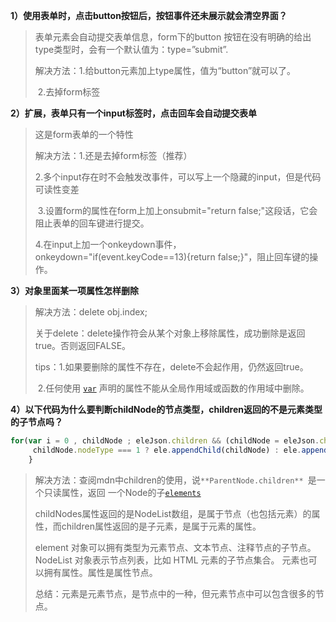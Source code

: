 **1）使用表单时，点击button按钮后，按钮事件还未展示就会清空界面？**

>表单元素会自动提交表单信息，form下的button 按钮在没有明确的给出type类型时，会有一个默认值为：type=”submit”. 
>
>解决方法：1.给button元素加上type属性，值为“button”就可以了。
>
>​					2.去掉form标签
>
>

**2）扩展，表单只有一个input标签时，点击回车会自动提交表单**

> 这是form表单的一个特性
>
> 解决方法：1.还是去掉form标签（推荐）
>
> ​					2.多个input存在时不会触发改事件，可以写上一个隐藏的input，但是代码可读性变差
>
> ​					3.设置form的属性在form上加上onsubmit="return false;"这段话，它会阻止表单的回车键进行提交。
>
> ​					4.在input上加一个onkeydown事件，onkeydown="if(event.keyCode==13){return false;}"，阻止回车键的操作。



**3）对象里面某一项属性怎样删除**

> 解决方法：delete obj.index;
>
> 关于delete：delete操作符会从某个对象上移除属性，成功删除是返回true。否则返回FALSE。
>
> tips：1.如果要删除的属性不存在，delete不会起作用，仍然返回true。
>
> ​		   2.任何使用 [`var`](https://developer.mozilla.org/zh-CN/docs/Web/JavaScript/Reference/Statements/var) 声明的属性不能从全局作用域或函数的作用域中删除。



**4）以下代码为什么要判断childNode的节点类型，children返回的不是元素类型的子节点吗？**

```javascript
for(var i = 0 , childNode ; eleJson.children && (childNode = eleJson.children[i++]);){
     childNode.nodeType === 1 ? ele.appendChild(childNode) : ele.appendChild( createEle(childNode) );
    }
```

> 解决方法：查阅mdn中children的使用，说`**ParentNode.children** `是一个只读属性，返回 一个Node的子[`elements`](https://developer.mozilla.org/zh-CN/docs/Web/API/Element)
>
> childNodes属性返回的是NodeList数组，是属于节点（也包括元素）的属性，而children属性返回的是子元素，是属于元素的属性。
>
> element 对象可以拥有类型为元素节点、文本节点、注释节点的子节点。
>  NodeList 对象表示节点列表，比如 HTML 元素的子节点集合。
>  元素也可以拥有属性。属性是属性节点。
>
> 总结：元素是元素节点，是节点中的一种，但元素节点中可以包含很多的节点。